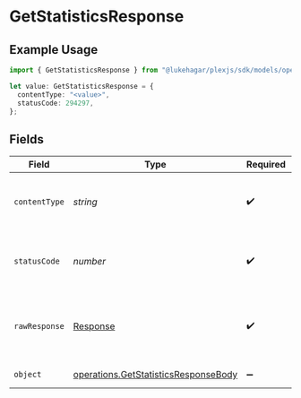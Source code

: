 # GetStatisticsResponse

## Example Usage

```typescript
import { GetStatisticsResponse } from "@lukehagar/plexjs/sdk/models/operations";

let value: GetStatisticsResponse = {
  contentType: "<value>",
  statusCode: 294297,
};
```

## Fields

| Field                                                                                               | Type                                                                                                | Required                                                                                            | Description                                                                                         |
| --------------------------------------------------------------------------------------------------- | --------------------------------------------------------------------------------------------------- | --------------------------------------------------------------------------------------------------- | --------------------------------------------------------------------------------------------------- |
| `contentType`                                                                                       | *string*                                                                                            | :heavy_check_mark:                                                                                  | HTTP response content type for this operation                                                       |
| `statusCode`                                                                                        | *number*                                                                                            | :heavy_check_mark:                                                                                  | HTTP response status code for this operation                                                        |
| `rawResponse`                                                                                       | [Response](https://developer.mozilla.org/en-US/docs/Web/API/Response)                               | :heavy_check_mark:                                                                                  | Raw HTTP response; suitable for custom response parsing                                             |
| `object`                                                                                            | [operations.GetStatisticsResponseBody](../../../sdk/models/operations/getstatisticsresponsebody.md) | :heavy_minus_sign:                                                                                  | Media Statistics                                                                                    |